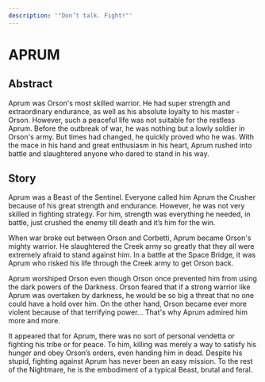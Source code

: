 ```yaml
---
description: '"Don’t talk. Fight!"'
---
```


# APRUM

## Abstract

Aprum was Orson's most skilled warrior. He had super strength and extraordinary endurance, as well as his absolute loyalty to his master - Orson. However, such a peaceful life was not suitable for the restless Aprum. Before the outbreak of war, he was nothing but a lowly soldier in Orson's army. But times had changed, he quickly proved who he was. With the mace in his hand and great enthusiasm in his heart, Aprum rushed into battle and slaughtered anyone who dared to stand in his way.&#x20;

## Story

Aprum was a Beast of the Sentinel. Everyone called him Aprum the Crusher because of his great strength and endurance. However, he was not very skilled in fighting strategy. For him, strength was everything he needed, in battle, just crushed the enemy till death and it’s him for the win.

When war broke out between Orson and Corbetti, Aprum became Orson's mighty warrior. He slaughtered the Creek army so greatly that they all were extremely afraid to stand against him. In a battle at the Space Bridge, it was Aprum who risked his life through the Creek army to get Orson back.

Aprum worshiped Orson even though Orson once prevented him from using the dark powers of the Darkness. Orson feared that if a strong warrior like Aprum was overtaken by darkness, he would be so big a threat that no one could have a hold over him. On the other hand, Orson became ever more violent because of that terrifying power… That's why Aprum admired him more and more.

It appeared that for Aprum, there was no sort of personal vendetta or fighting his tribe or for peace. To him, killing was merely a way to satisfy his hunger and obey Orson’s orders, even handing him in dead. Despite his stupid, fighting against Aprum has never been an easy mission. To the rest of the Nightmare, he is the embodiment of a typical Beast, brutal and feral.
